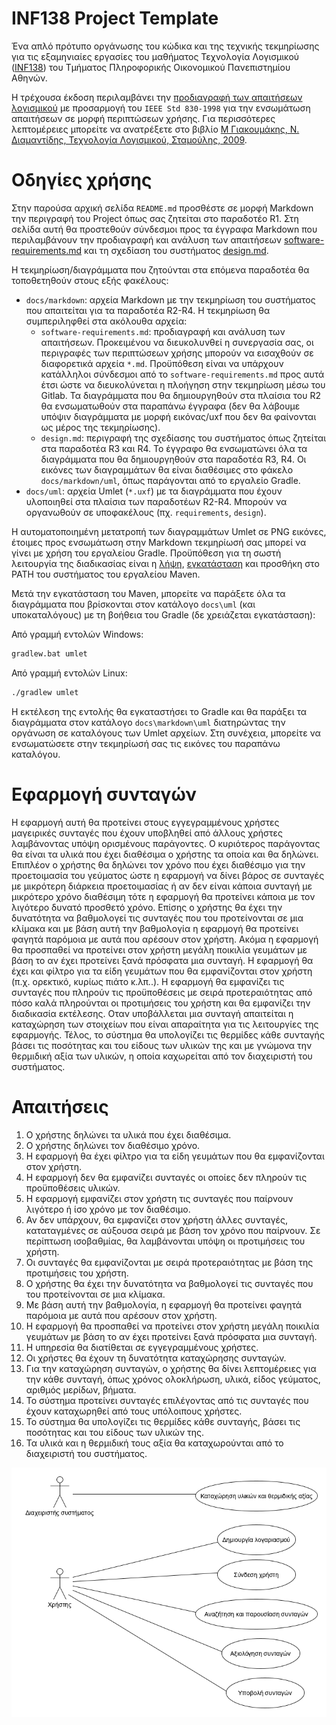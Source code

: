 # INF138 Project Template

Ένα απλό πρότυπο οργάνωσης του κώδικα και της τεχνικής τεκμηρίωσης για τις εξαμηνιαίες εργασίες του μαθήματος Τεχνολογία Λογισμικού ([INF138](https://eclass.aueb.gr/courses/INF138/)) του Τμήματος Πληροφορικής Οικονομικού Πανεπιστημίου Αθηνών.

Η τρέχουσα έκδοση περιλαμβάνει την [προδιαγραφή των απαιτήσεων λογισμικού](docs/markdown/software-requirements.md) με προσαρμογή του `IEEE Std 830-1998` για την ενσωμάτωση απαιτήσεων σε μορφή περιπτώσεων χρήσης. Για περισσότερες λεπτομέρειες μπορείτε να ανατρέξετε στο βιβλίο [Μ Γιακουμάκης, Ν. Διαμαντίδης, Τεχνολογία Λογισμικού, Σταμούλης, 2009](https://www.softeng.gr).

# Οδηγίες χρήσης

Στην παρούσα αρχική σελίδα `README.md` προσθέστε σε μορφή Markdown την περιγραφή του Project όπως σας ζητείται στο παραδοτέο R1. Στη σελίδα αυτή θα προστεθούν σύνδεσμοι προς τα έγγραφα Markdown που περιλαμβάνουν την προδιαγραφή και ανάλυση των απαιτήσεων [software-requirements.md](docs/markdown/software-requirements.md) και τη σχεδίαση του συστήματος [design.md](docs/markdown/design.md).

Η τεκμηρίωση/διαγράμματα που ζητούνται στα επόμενα παραδοτέα θα τοποθετηθούν στους εξής φακέλους:
* `docs/markdown`: αρχεία Markdown με την τεκμηρίωση του συστήματος που απαιτείται για τα παραδοτέα R2-R4. H τεκμηρίωση θα συμπεριληφθεί στα ακόλουθα αρχεία:
     *  `software-requirements.md`: προδιαγραφή και ανάλυση των απαιτήσεων. Προκειμένου να διευκολυνθεί η συνεργασία σας, οι περιγραφές των περιπτώσεων χρήσης μπορούν να εισαχθούν σε διαφορετικά αρχεία `*.md`. Προϋπόθεση είναι να υπάρχουν κατάλληλοι σύνδεσμοι από το `software-requirements.md` προς αυτά έτσι ώστε να διευκολύνεται η πλοήγηση στην τεκμηρίωση μέσω του Gitlab. Τα διαγράμματα που θα δημιουργηθούν στα πλαίσια του R2 θα ενσωματωθούν στα παραπάνω έγγραφα (δεν θα λάβουμε υπόψιν διαγράμματα με μορφή εικόνας/uxf που δεν θα φαίνονται ως μέρος της τεκμηρίωσης).
     *  `design.md`: περιγραφή της σχεδίασης του συστήματος όπως ζητείται στα παραδοτέα R3 και R4. To έγγραφο θα ενσωματώνει όλα τα διαγράμματα που θα δημιουργηθούν στα παραδοτέα R3, R4. Οι εικόνες των διαγραμμάτων θα είναι διαθέσιμες στο φάκελο `docs/markdown/uml`, όπως παράγονται από το εργαλείο Gradle.
* `docs/uml`: αρχεία Umlet (`*.uxf`) με τα διαγράμματα που έχουν υλοποιηθεί στα πλαίσια των παραδοτέων R2-R4. Μπορούν να οργανωθούν σε υποφακέλους (πχ. `requirements`, `design`).

Η αυτοματοποιημένη μετατροπή των διαγραμμάτων Umlet σε PNG εικόνες, έτοιμες προς ενσωμάτωση στην Markdown τεκμηρίωσή σας μπορεί να γίνει με χρήση του εργαλείου Gradle. Προϋπόθεση για τη σωστή λειτουργία της διαδικασίας είναι η [λήψη](https://maven.apache.org/download.cgi), [εγκατάσταση](https://maven.apache.org/install.html) και προσθήκη στο PATH του συστήματος του εργαλείου Maven.

Μετά την εγκατάσταση του Maven, μπορείτε να παράξετε όλα τα διαγράμματα που βρίσκονται στον κατάλογο `docs\uml` (και υποκαταλόγους) με τη βοήθεια του Gradle (δε χρειάζεται εγκατάσταση):

Από γραμμή εντολών Windows:
```bash
gradlew.bat umlet
```

Από γραμμή εντολών Linux:
```bash
./gradlew umlet
```

Η εκτέλεση της εντολής θα εγκαταστήσει το Gradle και θα παράξει τα διαγράμματα στον κατάλογο `docs\markdown\uml` διατηρώντας την οργάνωση σε καταλόγους των Umlet αρχείων. Στη συνέχεια, μπορείτε να ενσωματώσετε στην τεκμηρίωσή σας τις εικόνες του παραπάνω καταλόγου.

# Εφαρμογή συνταγών

Η εφαρμογή αυτή θα προτείνει στους εγγεγραμμένους χρήστες μαγειρικές συνταγές που έχουν υποβληθεί από άλλους χρήστες λαμβάνοντας υπόψη ορισμένους παράγοντες. Ο κυριότερος παράγοντας θα είναι τα υλικά που έχει διαθέσιμα ο χρήστης τα οποία και θα δηλώνει. Επιπλέον ο χρήστης θα δηλώνει τον χρόνο που έχει διαθέσιμο για την προετοιμασία του γεύματος ώστε η εφαρμογή να δίνει βάρος σε συνταγές με μικρότερη διάρκεια προετοιμασίας ή αν δεν είναι κάποια συνταγή με μικρότερο χρόνο διαθέσιμη τότε η εφαρμογή θα προτείνει κάποια με τον λιγότερο δυνατό προσθετό χρόνο. Επίσης ο χρήστης θα έχει την δυνατότητα να βαθμολογεί τις συνταγές που του προτείνονται σε μια κλίμακα και με βάση αυτή την βαθμολογία η εφαρμογή θα προτείνει φαγητά παρόμοια με αυτά που αρέσουν στον χρήστη. Ακόμα η εφαρμογή θα προσπαθεί να προτείνει στον χρήστη μεγάλη ποικιλία γευμάτων με βάση το αν έχει προτείνει ξανά πρόσφατα μια συνταγή. Η εφαρμογή θα έχει και φίλτρο για τα είδη γευμάτων που θα εμφανίζονται στον χρήστη (π.χ. ορεκτικό, κυρίως πιάτο κ.λπ..). Η εφαρμογή θα εμφανίζει τις συνταγές που πληρούν τις προϋποθέσεις με σειρά προτεραιότητας από πόσο καλά πληρούνται οι προτιμήσεις του χρήστη και θα εμφανίζει την διαδικασία εκτέλεσης. Οταν υποβάλλεται μια συνταγή απαιτείται η καταχώρηση των στοιχείων που είναι απαραίτητα για τις λειτουργίες της εφαρμογής. Τέλος, το σύστημα θα υπολογίζει τις θερμίδες κάθε συνταγής βάσει τις ποσότητας και του είδους των υλικών της και με γνώμονα την θερμιδική αξία των υλικών, η οποία καχωρείται από τον διαχειριστή του συστήματος.

# Απαιτήσεις

1. Ο χρήστης δηλώνει τα υλικά που έχει διαθέσιμα.
2. Ο χρήστης δηλώνει τον διαθέσιμο χρόνο.
3. Η εφαρμογή θα έχει φίλτρο για τα είδη γευμάτων που θα εμφανίζονται στον χρήστη.
4. Η εφαρμογή δεν θα εμφανίζει συνταγές οι οποίες δεν πληρούν τις προϋποθέσεις υλικών.
5. Η εφαρμογή εμφανίζει στον χρήστη τις συνταγές που παίρνουν λιγότερο ή ίσο χρόνο με τον διαθέσιμο.
6. Αν δεν υπάρχουν, θα εμφανίζει στον χρήστη άλλες συνταγές, καταταγμένες σε αύξουσα σειρά με βάση τον χρόνο που παίρνουν. Σε περίπτωση ισοβαθμίας, θα λαμβάνονται υπόψη οι προτιμήσεις του χρήστη.
7. Οι συνταγές θα εμφανίζονται με σειρά προτεραιότητας με βάση της προτιμήσεις του χρήστη.
8. Ο χρήστης θα έχει την δυνατότητα να βαθμολογεί τις συνταγές που του προτείνονται σε μια κλίμακα.
9. Με βάση αυτή την βαθμολογία, η εφαρμογή θα προτείνει φαγητά παρόμοια με αυτά που αρέσουν στον χρήστη.
10. Η εφαρμογή θα προσπαθεί να προτείνει στον χρήστη μεγάλη ποικιλία γευμάτων με βάση το αν έχει προτείνει ξανά πρόσφατα μια συνταγή.
11. Η υπηρεσία θα διατίθεται σε εγγεγραμμένους χρήστες.
12. Οι χρήστες θα έχουν τη δυνατότητα καταχώρησης συνταγών.
13. Για την καταχώρηση συνταγών, ο χρήστης θα δίνει λεπτομέρειες για την κάθε συνταγή, όπως χρόνος ολοκλήρωση, υλικά, είδος γεύματος, αριθμός μερίδων, βήματα.
14. Το σύστημα προτείνει συνταγές επιλέγοντας από τις συνταγές που έχουν καταχωρηθεί από τους υπόλοιπους χρήστες.
15. Το σύστημα θα υπολογίζει τις θερμίδες κάθε συνταγής, βάσει τις ποσότητας και του είδους των υλικών της.
16. Τα υλικά και η θερμιδική τους αξία θα καταχωρούνται από το διαχειριστή του συστήματος.


![](docs/markdown/uml/requirements/use_case_uml_diagram.png)

